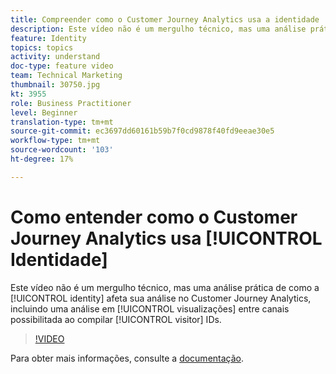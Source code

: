 ```yaml
---
title: Compreender como o Customer Journey Analytics usa a identidade
description: Este vídeo não é um mergulho técnico, mas uma análise prática de como a identidade afeta sua análise no Adobe, incluindo uma análise das visualizações em vários canais possibilitadas pela compilação de IDs de visitantes.
feature: Identity
topics: topics
activity: understand
doc-type: feature video
team: Technical Marketing
thumbnail: 30750.jpg
kt: 3955
role: Business Practitioner
level: Beginner
translation-type: tm+mt
source-git-commit: ec3697dd60161b59b7f0cd9878f40fd9eeae30e5
workflow-type: tm+mt
source-wordcount: '103'
ht-degree: 17%

---
```



# Como entender como o Customer Journey Analytics usa [!UICONTROL Identidade]

Este vídeo não é um mergulho técnico, mas uma análise prática de como a [!UICONTROL identity] afeta sua análise no Customer Journey Analytics, incluindo uma análise em [!UICONTROL visualizações] entre canais possibilitada ao compilar [!UICONTROL visitor] IDs.

>[!VIDEO](https://video.tv.adobe.com/v/30750/?quality=12&enable10seconds=on&speedcontrol=on)

Para obter mais informações, consulte a [documentação](https://docs.adobe.com/content/help/pt-BR/analytics-platform/using/cja-landing.html).
